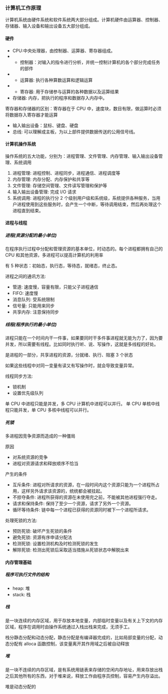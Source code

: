 ### 计算机工作原理

计算机系统由硬件系统和软件系统两大部分组成。计算机硬件由运算器、控制器、存储器、输入设备和输出设备五大部分组成。

#### 硬件

- CPU:中央处理器，由控制器、运算器、寄存器组成。
- - 控制器：对输入的指令进行分析，并统一控制计算机的各个部分完成任务的部件
- - 运算器: 执行各种算数运算和逻辑运算
- - 寄存器: 用于存储参与运算的各种数据以及运算结果
- 存储器: 内存，把执行的程序和数据存入内存中。

寄存器和存储器的区别：寄存器在于 CPU 中，速度块，数目有限，做运算时必须将数据存入寄存器才能运算

- 输入输出设备：鼠标、键盘、硬盘
- 总线: 可以理解成主板，为以上部件提供数据传送的公用信号线。

#### 计算机操作系统

操作系统的五大功能，分别为：进程管理、文件管理、内存管理、输入输出设备管理、系统调用

1. 进程管理: 进程控制、进程同步，进程通信、进程调度等
2. 内存管理: 内存分配、内存保护和共享等
3. 文件管理: 存储空间管理、文件读写管理和保护等
4. 输入输出设备管理: 完成 I/O 请求
5. 系统调用: 进程的执行分 2 个级别用户级和系统级，系统提供各种服务，当用户进程使用到这些服务时，会产生一个中断，等待调用结束，然后再处理这个进程直到结束。

#### 进程与线程

##### 进程(资源分配的最小单位)

在程序执行过程中分配和管理资源的基本单位，时动态的。每个进程都拥有自己的 CPU 和其他资源，多进程可以提高计算机的利用率

有 5 种状态：初始态，执行态，等待态，就绪态，终止态。

进程之间的通讯方法:

- 管道: 速度慢，容量有限，只能父子进程通信
- FIFO: 速度慢
- 消息队列: 受系统限制
- 信号量: 只能用来同步
- 共享内存: 注意保持同步

##### 线程(程序执行的最小单位)

进程只能在一个时间内干一件事，如果要同时干多件事进程就无能为力了，因为要并发，所以需要有线程。比如同时执行听、说、写操作，这就是多线程的好处。

是进程的一部分，共享进程的资源，分就绪、执行、阻塞 3 个状态

如果这些线程中对同一变量有读又有写操作时，就会导致变量异常。

线程同步方法:

- 锁机制
- 设置优先级队列

单 CPU 中进程只能是并发，多 CPU 计算机中进程可以并行。
单 CPU 单核中线程只能并发，单 CPU 多核中线程可以并行。

##### 死锁

多进程因竞争资源而造成的一种僵局

原因

- 对系统资源的竞争
- 进程对资源请求和释放顺序不恰当

产生的条件

- 互斥条件: 进程对所请求的资源，在一段时间内这个资源只能为一个进程所占用，这样另外请求该资源的，统统都会被挂起。
- 不掠夺条件: 进程所获得的资源在未使用完之前，不能被其他进程强行夺走。
- 请求和保持条件: 保持了至少一个资源，请求了另外一个资源。
- 循环等待条件: 链中每一个进程已获得的资源同时被下一个进程所请求。

处理死锁的方法:

- 预防死锁: 破坏产生死锁的条件
- 避免死锁: 资源有序申请分配法
- 检测死锁: 设置检测机构及时检测死锁的发生
- 解除死锁: 检测出死锁后采取适当措施从死锁状态中解脱出来

#### 内存管理基础

##### 程序可执行文件的结构

- heap: 堆
- stack: 栈

##### 栈

是一块连续的内存区域，用于存放本地变量，内部临时变量以及有关上下文的内存区域，程序在调用时由操作系统通过入栈出栈来完成，无须手工。

栈分静态分配和动态分配，静态分配是有编译器完成的，比如局部变量的分配，动态分配有 alloca 函数控制，该变量离开其作用域之后被自动释放

##### 堆

是一块不连续的内存区域，是有系统用链表来存储的空闲内存地址，用来存放出栈之后其他所有的东西，对于堆来说，释放工作由程序员控制，容易产生内存溢出。

堆是动态分配的
